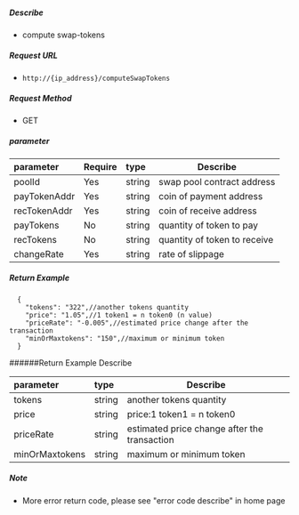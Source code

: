 
##### Describe

- compute swap-tokens

##### Request URL
- ` http://{ip_address}/computeSwapTokens     `

##### Request Method
- GET

##### parameter

|parameter|Require|type|Describe|
|:----    |:---|:----- |-----   |
|poolId |Yes  |string  |swap pool contract address |
|payTokenAddr |Yes  |string  |coin of payment address|
|recTokenAddr |Yes  |string  |coin of receive address|
|payTokens |No     |string  |quantity of token to pay|
|recTokens |No     |string  |quantity of token to receive|
|changeRate |Yes  |string  |rate of slippage|

##### Return Example

```
  {
    "tokens": "322",//another tokens quantity
	"price": "1.05",//1 token1 = n token0 (n value)
	"priceRate": "-0.005",//estimated price change after the transaction 
	"minOrMaxtokens": "150",//maximum or minimum token
  }
```

######Return Example Describe

|parameter|type|Describe|
|:-----  |:-----|-----      |
|tokens |string   |another tokens quantity  |
|price |string   |price:1 token1 = n token0  |
|priceRate |string   |estimated price change after the transaction  |
|minOrMaxtokens |string   |maximum or minimum token  |

##### Note

- More error return code, please see "error code describe" in home page